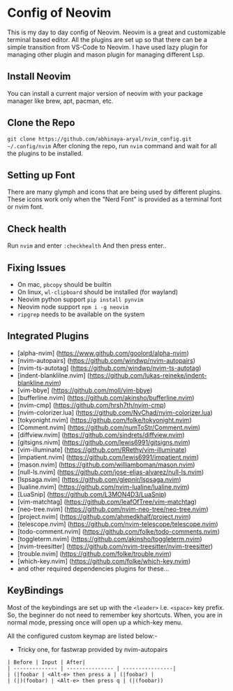 # Config of Neovim
This is my day to day config of Neovim. Neovim is a great and customizable terminal based editor. All the plugins are set up so that there can be a simple transition from VS-Code to Neovim. I have used lazy plugin for managing other plugin and mason plugin for managing different Lsp.

## Install Neovim
You can install a current major version of neovim with your package manager like brew, apt, pacman, etc.

## Clone the Repo
`git clone https://github.com/abhinaya-aryal/nvim_config.git ~/.config/nvim`
After cloning the repo, run `nvim` command and wait for all the plugins to be installed.

## Setting up Font
There are many glymph and icons that are being used by different plugins. These icons work only when the "Nerd Font" is provided as a terminal font or nvim font.

## Check health
Run `nvim` and enter
`:checkhealth`
And then press enter..

## Fixing Issues
- On mac, `pbcopy` should be builtin
- On linux, `wl-clipboard` should be installed (for wayland)
- Neovim python support `pip install pynvim`
- Neovim node support `npm i -g neovim` 
- `ripgrep` needs to be available on the system

## Integrated Plugins
- [alpha-nvim] (https://www.github.com/goolord/alpha-nvim)
- [nvim-autopairs] (https://github.com/windwp/nvim-autopairs)
- [nvim-ts-autotag] (https://github.com/windwp/nvim-ts-autotag)
- [indent-blanklilne.nvim] (https://github.com/lukas-reineke/indent-blankline.nvim)
- [vim-bbye] (https://github.com/moll/vim-bbye)
- [bufferline.nvim] (https://github.com/akinsho/bufferline.nvim)
- [nvim-cmp] (https://github.com/hrsh7th/nvim-cmp)
- [nvim-colorizer.lua] (https://github.com/NvChad/nvim-colorizer.lua)
- [tokyonight.nvim] (https://github.com/folke/tokyonight.nvim)
- [Comment.nvim] (https://github.com/numToStr/Comment.nvim)
- [diffview.nvim] (https://github.com/sindrets/diffview.nvim)
- [gitsigns.nivm] (https://github.com/lewis6991/gitsigns.nvim)
- [vim-illuminate] (https://github.com/RRethy/vim-illuminate)
- [impatient.nvim] (https://github.com/lewis6991/impatient.nvim)
- [mason.nvim] (https://github.com/williamboman/mason.nvim)
- [null-ls.nvim] (https://github.com/jose-elias-alvarez/null-ls.nvim)
- [lspsaga.nvim] (https://github.com/glepnir/lspsaga.nvim)
- [lualine.nvim] (https://github.com/nvim-lualine/lualine.nvim)
- [LuaSnip] (https://github.com/L3MON4D3/LuaSnip)
- [vim-matchtag] (https://github.com/leafOfTree/vim-matchtag)
- [neo-tree.nvim] (https://github.com/nvim-neo-tree/neo-tree.nvim)
- [project.nvim] (https://github.com/ahmedkhalf/project.nvim)
- [telescope.nvim] (https://github.com/nvim-telescope/telescope.nvim)
- [todo-comment.nvim] (https://github.com/folke/todo-comments.nvim)
- [toggleterm.nvim] (https://github.com/akinsho/toggleterm.nvim)
- [nvim-treesitter] (https://github.com/nvim-treesitter/nvim-treesitter)
- [trouble.nvim] (https://github.com/folke/trouble.nvim)
- [which-key.nvim] (https://github.com/folke/which-key.nvim)
- and other required dependencies plugins for these...

## KeyBindings
Most of the keybindings are set up with the `<leader>` i.e. `<space>` key prefix. So, the beginner do not need to remember key shortcuts. When, you are in normal mode, pressing <space> once will open up a which-key menu.

All the configured custom keymap are listed below:-
- Tricky one, for fastwrap provided by nvim-autopairs
```
| Before | Input | After|
| -------------- | --------------- | ----------------|
| (|foobar | <Alt-e> then press a | (|foobar) |
| (|)(foobar) | <Alt-e> then press q | (|(foobar))
```

